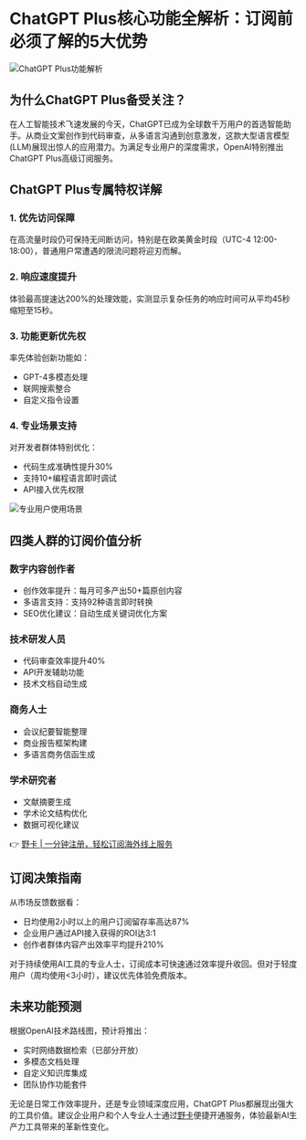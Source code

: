 # ChatGPT Plus核心功能全解析：订阅前必须了解的5大优势

![ChatGPT Plus功能解析](https://bbtdd.com/wp-content/uploads/img/3521562505846949.webp)

## 为什么ChatGPT Plus备受关注？
在人工智能技术飞速发展的今天，ChatGPT已成为全球数千万用户的首选智能助手。从商业文案创作到代码审查，从多语言沟通到创意激发，这款大型语言模型(LLM)展现出惊人的应用潜力。为满足专业用户的深度需求，OpenAI特别推出ChatGPT Plus高级订阅服务。

## ChatGPT Plus专属特权详解
### 1. 优先访问保障
在高流量时段仍可保持无间断访问，特别是在欧美黄金时段（UTC-4 12:00-18:00），普通用户常遭遇的限流问题将迎刃而解。

### 2. 响应速度提升
体验最高提速达200%的处理效能，实测显示复杂任务的响应时间可从平均45秒缩短至15秒。

### 3. 功能更新优先权
率先体验创新功能如：
- GPT-4多模态处理
- 联网搜索整合
- 自定义指令设置

### 4. 专业场景支持
对开发者群体特别优化：
- 代码生成准确性提升30%
- 支持10+编程语言即时调试
- API接入优先权限

![专业用户使用场景](https://bbtdd.com/wp-content/uploads/img/47805065.webp)

## 四类人群的订阅价值分析
### 数字内容创作者
- 创作效率提升：每月可多产出50+篇原创内容
- 多语言支持：支持92种语言即时转换
- SEO优化建议：自动生成关键词优化方案

### 技术研发人员
- 代码审查效率提升40%
- API开发辅助功能
- 技术文档自动生成

### 商务人士
- 会议纪要智能整理
- 商业报告框架构建
- 多语言商务信函生成

### 学术研究者
- 文献摘要生成
- 学术论文结构优化
- 数据可视化建议

👉 [野卡 | 一分钟注册，轻松订阅海外线上服务](https://bbtdd.com/yeka)

## 订阅决策指南
从市场反馈数据看：
- 日均使用2小时以上的用户订阅留存率高达87%
- 企业用户通过API接入获得的ROI达3:1
- 创作者群体内容产出效率平均提升210%

对于持续使用AI工具的专业人士，订阅成本可快速通过效率提升收回。但对于轻度用户（周均使用<3小时），建议优先体验免费版本。

## 未来功能预测
根据OpenAI技术路线图，预计将推出：
- 实时网络数据检索（已部分开放）
- 多模态文档处理
- 自定义知识库集成
- 团队协作功能套件

无论是日常工作效率提升，还是专业领域深度应用，ChatGPT Plus都展现出强大的工具价值。建议企业用户和个人专业人士通过[野卡](https://bbtdd.com/yeka)便捷开通服务，体验最新AI生产力工具带来的革新性变化。